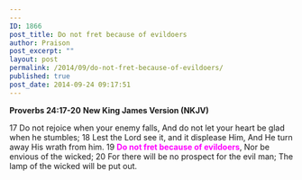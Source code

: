 ```yaml
---
---
ID: 1866
post_title: Do not fret because of evildoers
author: Praison
post_excerpt: ""
layout: post
permalink: /2014/09/do-not-fret-because-of-evildoers/
published: true
post_date: 2014-09-24 09:17:51
---
```

<strong>Proverbs 24:17-20</strong>
<strong> New King James Version (NKJV)</strong>

17 Do not rejoice when your enemy falls,
And do not let your heart be glad when he stumbles;
18 Lest the Lord see it, and it displease Him,
And He turn away His wrath from him.
19 <span style="color: #ff00ff;"><strong>Do not fret because of evildoers</strong></span>,
Nor be envious of the wicked;
20 For there will be no prospect for the evil man;
The lamp of the wicked will be put out.